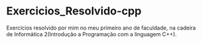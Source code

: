 # Exercicios_Resolvido-cpp
 Exercícios resolvido por mim no meu primeiro ano de faculdade, na cadeira de Informática 2(Introdução a Programação com a linguagem C++).
